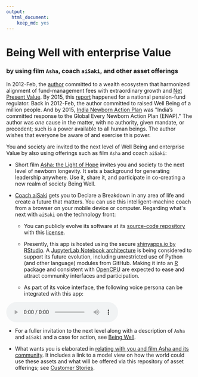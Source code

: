 ```yaml
---
output: 
  html_document:
    keep_md: yes
---
```

# Being Well with enterprise Value
### by using film `Asha`, coach `aiSaki`, and other asset offerings


In 2012-Feb, the [author](mailto:yadevinit@gmail.com) committed to a wealth ecosystem that harmonized alignment of fund-management fees with extraordinary growth and [Net Present Value](https://en.wikipedia.org/wiki/Net_present_value). By 2015, this [report](http://pfrda.org.in/myauth/admin/showimg.cshtml?ID=682) happened for a national pension-fund regulator. Back in 2012-Feb, the author committed to raised Well Being of a million people. And by 2015, [India Newborn Action Plan](http://nhm.gov.in/india-newborn-action-plan.html) was "India’s committed response to the Global Every Newborn Action Plan (ENAP)." The author was *one* cause in the matter, with no authority, given mandate, or precedent; such is a power available to all human beings. The author wishes that everyone be aware of and exercise this power.

You and society are invited to the next level of Well Being and enterprise Value by also using offerings such as film `Asha` and coach `aiSaki`:

* Short film [Asha: the Light of Hope](https://www.youtube.com/watch?v=97ldaTXYRks) invites you and society to the next level of newborn longevity. It sets a background for generating leadership anywhere. Use it, share it, and participate in co-creating a new realm of society Being Well.

* [Coach aiSaki](https://yadevinit.shinyapps.io/aiSaki/) gets you to Declare a Breakdown in any area of life and create a future that matters. You can use this intelligent-machine coach from a browser on your mobile device or computer. Regarding what's next with `aiSaki` on the technology front:

    + You can publicly evolve its software at its [source-code repository](https://github.com/yadevinit/aiSaki) with this [license](./LICENSE).

    + Presently, this app is hosted using the secure [shinyapps.io by RStudio](http://www.shinyapps.io/). A [JupyterLab Notebook architecture](http://jupyterlab.readthedocs.io/en/stable/user/notebook.html) is being considered to support its future evolution, including unrestricted use of Python (and other language) modules from GitHub. Making it into an [R](http://r-project.org/) package and consistent with [OpenCPU](https://www.opencpu.org/) are expected to ease and attract community interfaces and participation.

    + As part of its voice interface, the following voice persona can be integrated with this app:
<!--html_preserve--><audio src="persona-JagjitSingh.mp3" type="audio/mp3" autoplay controls></audio><!--/html_preserve-->

* For a fuller invitation to the next level along with a description of `Asha` and `aiSaki` and a case for action, see [Being Well](https://docs.google.com/document/d/1C4MhOxbjH5keOC9nx-6cR4hXQ-ym6or6Nb7bgb4C-Hk/edit?usp=sharing).

* What wants you is elaborated in [relating with you and film Asha and its community](https://docs.google.com/document/d/1UbqK7qysyUnMIh3GRBerIr-GqLTPM1pJv7FVfpCdIHg/edit?usp=sharing). It includes a link to a model view on how the world could use these assets and what will be offered via this repository of asset offerings; see [Customer Stories](https://docs.google.com/document/d/1UvSGRAsW2NRFPMFVkFeNAhxlySTXRaRAfqUALMnKnZ0/edit?usp=sharing).
